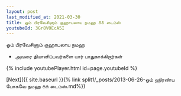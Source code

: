 ```yaml
---
layout: post
last_modified_at: 2021-03-30
title: ஓம் பிரவேசினாம் குஹாபலாய நமஹ ௧௧ டைம்ஸ்
youtubeId: 3Gr8V0EcA5I
---
```

 
 
 ஓம் பிரவேசினாம் குஹாபலாய நமஹ  
 
 -  அவரை தியானிப்பவர்களை யார் பாதுகாக்கிறார்கள் 
 
  
 
  
 
 
 
 
 
 


{% include youtubePlayer.html id=page.youtubeId %}
 
[Next]({{ site.baseurl }}{% link  split1/_posts/2013-06-26-ஓம் ஹிரண்ய போகவே நமஹ ௧௧ டைம்ஸ்.md%})
 
